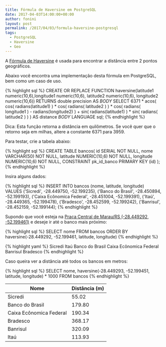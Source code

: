 ```yaml
---
title: Fórmula de Haversine em PostgreSQL
date: 2017-04-03T14:00:00+00:00
author: fonini
layout: post
permalink: /2017/04/03/formula-haversine-postgresql
tags:
  - PostgreSQL
  - Haversine
  - Geo
---
```


A [Fórmula de Haversine](https://pt.wikipedia.org/wiki/Fórmula_de_Haversine) é usada para encontrar a distância entre 2 pontos geográficos.

Abaixo você encontra uma implementação desta fórmula em PostgreSQL, bem como um caso de uso.

{% highlight sql %}
CREATE OR REPLACE FUNCTION haversine(latitude1 numeric(10,6),longitude1 numeric(10,6), latitude2 numeric(10,6), longitude2 numeric(10,6))
RETURNS double precision AS
$BODY$
	SELECT 6371 * acos( cos( radians(latitude1) ) * cos( radians( latitude2 ) ) * cos( radians( longitude1 ) - radians(longitude2) ) + sin( radians(latitude1) ) * sin( radians( latitude2 ) ) ) AS distance
$BODY$
LANGUAGE sql;
{% endhighlight %}

Dica: Esta função retorna a distância em quilômetros. Se você quer que o retorno seja em milhas, altere a constante 6371 para 3959.


Para testar, crie a tabela abaixo:

{% highlight sql %}
CREATE TABLE bancos(
    id SERIAL NOT NULL,
    nome VARCHAR(50) NOT NULL,
    latitude NUMERIC(10,6) NOT NULL,
    longitude NUMERIC(10,6) NOT NULL,
    CONSTRAINT pk_id_banco PRIMARY KEY (id)
);
{% endhighlight %}


Insira alguns dados:

{% highlight sql %}
INSERT INTO bancos (nome, latitude, longitude) VALUES 
('Sicredi', -28.449750, -52.199235),
('Banco do Brasil', -28.450894, -52.199193),
('Caixa Ecônomica Federal', -28.451004, -52.199391),
('Itaú', -28.449365, -52.199478),
('Bradesco', -28.452599, -52.199242),
('Banrisul', -28.452159, -52.199144);
{% endhighlight %}


Supondo que você esteja na [Praça Central de Marau/RS (-28.449292, -52.199461)](https://www.google.com.br/maps/place/28%C2%B026'57.5%22S+52%C2%B011'58.1%22W/@-28.4492896,-52.2005553,18z/data=!3m1!4b1!4m5!3m4!1s0x0:0x0!8m2!3d-28.449292!4d-52.199461) e deseje ir até o banco mais próximo:

{% highlight sql %}
SELECT nome
FROM bancos
ORDER BY haversine(-28.449292, -52.199461, latitude, longitude)
{% endhighlight %}

{% highlight yaml %}
Sicredi
Itaú
Banco do Brasil
Caixa Ecônomica Federal
Banrisul
Bradesco
{% endhighlight %}


Caso queira ver a distância até todos os bancos em metros:

{% highlight sql %}
SELECT nome, haversine(-28.449293, -52.199451, latitude, longitude) * 1000
FROM bancos
{% endhighlight %}

| Nome                    | Distância (m) |
|-------------------------|---------------|
| Sicredi                 | 55.02         |
| Banco do Brasil         | 179.80        |
| Caixa Ecônomica Federal | 190.34        |
| Bradesco                | 368.17        |
| Banrisul                | 320.09        |
| Itaú                    | 113.93        |